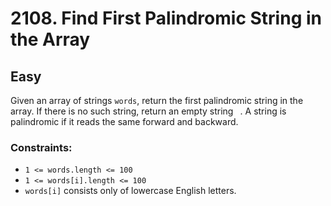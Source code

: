 # 2108. Find First Palindromic String in the Array

## Easy

Given an array of strings `words`, return the first palindromic string in the array. If there is no such string, return
an empty string ` `. A string is palindromic if it reads the same forward and backward.

### Constraints:

- `1 <= words.length <= 100`
- `1 <= words[i].length <= 100`
- `words[i]` consists only of lowercase English letters.
